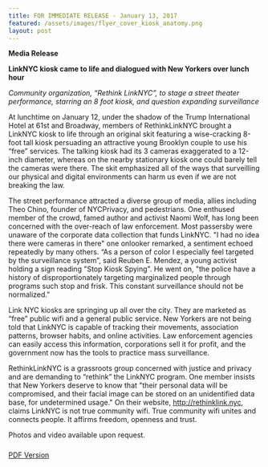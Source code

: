 ```yaml
---
title: FOR IMMEDIATE RELEASE - January 13, 2017
featured: /assets/images/flyer_cover_kiosk_anatomy.png
layout: post
---
```


**Media Release**

**LinkNYC kiosk came to life and dialogued with New Yorkers over lunch hour**

*Community organization, “Rethink LinkNYC”, to stage a street theater performance, starring an 8 foot kiosk, and
question expanding surveillance*

At lunchtime on January 12, under the shadow of the Trump International Hotel at 61st and Broadway, members of
RethinkLinkNYC brought a LinkNYC kiosk to life through an original skit featuring a wise-cracking 8-foot tall
kiosk persuading an attractive young Brooklyn couple to use his “free” services. The talking kiosk had its 3 cameras
exaggerated to a 12-inch diameter, whereas on the nearby stationary kiosk one could barely tell the cameras were
there. The skit emphasized all of the ways that surveilling our physical and digital environments can harm us even if
we are not breaking the law.

The street performance attracted a diverse group of media, allies including Theo Chino, founder of NYCPrivacy,
and pedestrians. One enthused member of the crowd, famed author and activist Naomi Wolf, has long been
concerned with the over-reach of law enforcement. Most passersby were unaware of the corporate data collection
that funds LinkNYC. "I had no idea there were cameras in there" one onlooker remarked, a sentiment echoed
repeatedly by many others. “As a person of color I especially feel targeted by the surveillance system”, said Reuben
E. Mendez, a young activist holding a sign reading "Stop Kiosk Spying". He went on, "the police have a history of
disproportionately targeting marginalized people through programs such stop and frisk. This constant surveillance
should not be normalized."

Link NYC kiosks are springing up all over the city. They are marketed as “free” public wifi and a general public
service. New Yorkers are not being told that LinkNYC is capable of tracking their movements, association patterns,
browser habits, and online activities. Law enforcement agencies can easily access this information, corporations sell
it for profit, and the government now has the tools to practice mass surveillance.

RethinkLinkNYC is a grassroots group concerned with justice and privacy and are demanding to “rethink” the
LinkNYC program. One member insists that New Yorkers deserve to know that "their personal data will be
compromised, and their facial image can be stored on an unidentified data base, for undetermined usage." On their
website, http://rethinklink.nyc, claims LinkNYC is not true community wifi. True community wifi unites and
connects people. It affirms freedom, openness and trust.

Photos and video available upon request.

###

[PDF Version](http://rethinklink.nyc/assets/images/RethinkLinkNYC_Press%20Release_01122017.pdf)
